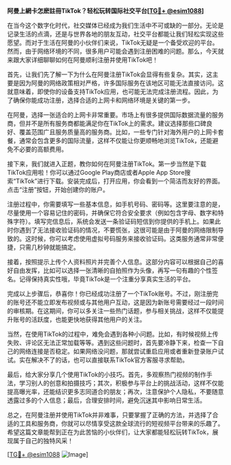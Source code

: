 **阿曼上網卡怎麽註冊TikTok？轻松玩转国际社交平台[[TG💪+ @esim1088](https://t.me/s/esim1088)]**

在当今这个数字化时代，社交媒体已经成为我们生活中不可或缺的一部分。无论是记录生活的点滴，还是与世界各地的朋友互动，社交平台都能让我们轻松实现这些愿望。而对于生活在阿曼的小伙伴们来说，TikTok无疑是一个备受欢迎的平台。然而，由于网络环境的不同，很多用户可能会遇到注册困难的问题。那么，今天就来跟大家详细聊聊如何在阿曼顺利注册并使用TikTok吧！

首先，让我们先了解一下为什么在阿曼注册TikTok会显得有些复杂。其实，这主要是因为阿曼的网络政策相对严格，许多国际服务在该地区可能无法直接访问。这就意味着，即使你的设备支持TikTok应用，也可能无法完成注册流程。因此，为了确保你能成功注册，选择合适的上网卡和网络环境是关键的第一步。

在阿曼，选择一张适合的上网卡非常重要。市场上有很多提供国际数据流量的服务商，但并不是所有服务商都能满足你在TikTok上的需求。建议选择那些口碑良好、覆盖范围广且服务质量高的服务商。比如，一些专门针对海外用户的上网卡套餐，通常会包含更多的国际流量，这样不仅能让你更顺畅地浏览TikTok，还能避免不必要的高额费用。

接下来，我们就进入正题，教你如何在阿曼注册TikTok。第一步当然是下载TikTok应用啦！你可以通过Google Play商店或者Apple App Store搜索“TikTok”进行下载。安装完成后，打开应用，你会看到一个简洁而友好的界面。点击“注册”按钮，开始创建你的账户。

注册过程中，你需要填写一些基本信息，如手机号码、密码等。这里要注意的是，尽量使用一个容易记住的密码，并确保它符合安全要求（例如包含字母、数字和特殊字符）。填写完信息后，系统会发送一条验证码短信到你提供的手机上。如果此时你遇到了无法接收验证码的情况，不要慌张，这很可能是由于阿曼的网络限制导致的。这时候，你可以考虑使用虚拟号码服务来接收验证码。这类服务通常非常便捷，只需几秒钟就能搞定。

接着，按照提示上传个人资料照片并完善个人信息。这部分内容可以根据自己的喜好自由发挥，比如可以选择一张清晰的自拍照作为头像，再写一句有趣的个性签名。记得保持真实性哦，毕竟TikTok是一个注重分享真实生活的平台。

完成以上步骤后，恭喜你！你已经成功注册了一个TikTok账号。不过，刚注册完的账号还不能立即发布视频或与其他用户互动，这是因为新账号需要经过一段时间的审核期。在这期间，你可以多关注一些热门话题，参与相关挑战，这样不仅能提升账号的活跃度，也能更快地获得其他用户的关注。

当然，在使用TikTok的过程中，难免会遇到各种小问题。比如，有时候视频上传失败、评论区无法正常加载等等。遇到这些问题时，首先要冷静下来，检查一下自己的网络连接是否稳定。如果网络没问题，那就尝试重启应用或者重新登录账户试试。实在解决不了的话，也可以直接联系TikTok官方客服寻求帮助。

最后，给大家分享几个使用TikTok的小技巧。首先，多观察热门视频的制作手法，学习别人的创意和拍摄技巧；其次，积极参与平台上的挑战活动，这样不仅能提高曝光率，还能结识更多志同道合的朋友；再次，注意保护个人隐私，不要随意透露过多的个人信息；最后，合理安排时间，避免沉迷其中影响日常生活。

总之，在阿曼注册并使用TikTok并非难事，只要掌握了正确的方法，并选择了合适的工具和服务商，你就可以尽情享受这款全球流行的短视频平台带来的乐趣了。希望这篇文章能帮到正在为此苦恼的小伙伴们，让大家都能轻松玩转TikTok，展现属于自己的独特风采！

[[TG💪+ @esim1088](https://t.me/s/esim1088) ![Image](https://i.postimg.cc/4NQfJmqS/Snipaste-2025-05-13-00-14-12.png)]